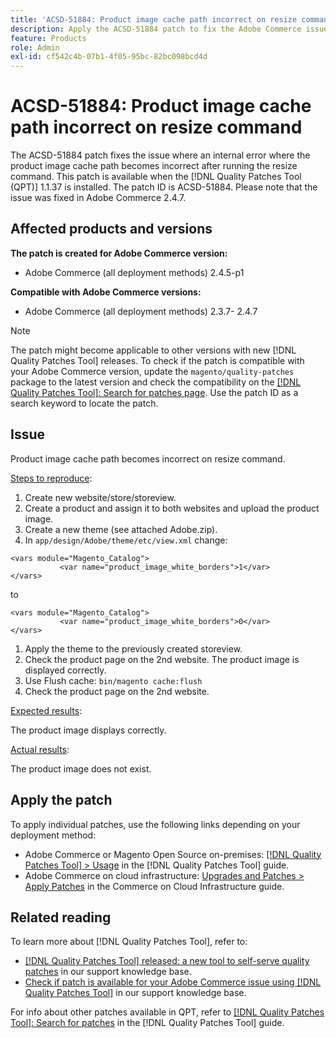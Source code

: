 ```yaml
---
title: 'ACSD-51884: Product image cache path incorrect on resize command'
description: Apply the ACSD-51884 patch to fix the Adobe Commerce issue where the product image cache path becomes incorrect after running the resize command.
feature: Products
role: Admin
exl-id: cf542c4b-07b1-4f05-95bc-82bc098bcd4d
---
```

# ACSD-51884: Product image cache path incorrect on resize command

The ACSD-51884 patch fixes the issue where an internal error where the product image cache path becomes incorrect after running the resize command. This patch is available when the [!DNL Quality Patches Tool (QPT)] 1.1.37 is installed. The patch ID is ACSD-51884. Please note that the issue was fixed in Adobe Commerce 2.4.7.

## Affected products and versions

**The patch is created for Adobe Commerce version:**

* Adobe Commerce (all deployment methods) 2.4.5-p1

**Compatible with Adobe Commerce versions:**

* Adobe Commerce (all deployment methods) 2.3.7- 2.4.7

>[!NOTE]
>
>The patch might become applicable to other versions with new [!DNL Quality Patches Tool] releases. To check if the patch is compatible with your Adobe Commerce version, update the `magento/quality-patches` package to the latest version and check the compatibility on the [[!DNL Quality Patches Tool]: Search for patches page](https://experienceleague.adobe.com/tools/commerce-quality-patches/index.html). Use the patch ID as a search keyword to locate the patch.

## Issue

Product image cache path becomes incorrect on resize command.

<u>Steps to reproduce</u>:

1. Create new website/store/storeview.
1. Create a product and assign it to both websites and upload the product image.
1. Create a new theme (see attached Adobe.zip).
1. In `app/design/Adobe/theme/etc/view.xml` change:

```
<vars module="Magento_Catalog">
           <var name="product_image_white_borders">1</var>
</vars>
```

to

```
<vars module="Magento_Catalog">
           <var name="product_image_white_borders">0</var>
</vars>
```

1. Apply the theme to the previously created storeview.
1. Check the product page on the 2nd website. The product image is displayed correctly.
1. Use Flush cache:
`bin/magento cache:flush`
1. Check the product page on the 2nd website.

<u>Expected results</u>:

The product image displays correctly.

<u>Actual results</u>:

The product image does not exist.

## Apply the patch

To apply individual patches, use the following links depending on your deployment method:

* Adobe Commerce or Magento Open Source on-premises: [[!DNL Quality Patches Tool] > Usage](https://experienceleague.adobe.com/docs/commerce-operations/tools/quality-patches-tool/usage.html) in the [!DNL Quality Patches Tool] guide.
* Adobe Commerce on cloud infrastructure: [Upgrades and Patches > Apply Patches](https://experienceleague.adobe.com/docs/commerce-cloud-service/user-guide/develop/upgrade/apply-patches.html) in the Commerce on Cloud Infrastructure guide.

## Related reading

To learn more about [!DNL Quality Patches Tool], refer to:

* [[!DNL Quality Patches Tool] released: a new tool to self-serve quality patches](https://experienceleague.adobe.com/en/docs/commerce-knowledge-base/kb/announcements/commerce-announcements/magento-quality-patches-released-new-tool-to-self-serve-quality-patches) in our support knowledge base.
* [Check if patch is available for your Adobe Commerce issue using [!DNL Quality Patches Tool]](/help/support-tools/patches-available-in-qpt-tool/check-patch-for-magento-issue-with-magento-quality-patches.md) in our support knowledge base.

For info about other patches available in QPT, refer to [[!DNL Quality Patches Tool]: Search for patches](https://experienceleague.adobe.com/tools/commerce-quality-patches/index.html) in the [!DNL Quality Patches Tool] guide.
